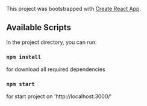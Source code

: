 This project was bootstrapped with [Create React App](https://github.com/facebook/create-react-app).

## Available Scripts

In the project directory, you can run:

### `npm install`
 
for download all required dependencies


### `npm start`

for start project on 'http://localhost:3000/'
